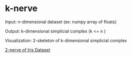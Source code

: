 # k-nerve
Input: n-dimensional dataset (ex: numpy array of floats)

Output: k-dimensional simplicial complex (k <= n )

Visualization: 2-skeleton of k-dimensional simplicial complex 

[2-nerve of Iris Dataset](romiebanerjee.github.io/EXAMPLES/iris_2_400_1.png)


